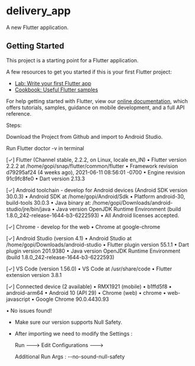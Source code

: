 
# delivery_app

A new Flutter application.

## Getting Started

This project is a starting point for a Flutter application.

A few resources to get you started if this is your first Flutter project:

- [Lab: Write your first Flutter app](https://flutter.dev/docs/get-started/codelab)
- [Cookbook: Useful Flutter samples](https://flutter.dev/docs/cookbook)

For help getting started with Flutter, view our
[online documentation](https://flutter.dev/docs), which offers tutorials,
samples, guidance on mobile development, and a full API reference.


Steps:

Download the Project from Github and import to Android Studio.

Run Flutter doctor -v in terminal

[✓] Flutter (Channel stable, 2.2.2, on Linux, locale en_IN)
    • Flutter version 2.2.2 at /home/gopi/snap/flutter/common/flutter
    • Framework revision d79295af24 (4 weeks ago), 2021-06-11 08:56:01 -0700
    • Engine revision 91c9fc8fe0
    • Dart version 2.13.3

[✓] Android toolchain - develop for Android devices (Android SDK version 30.0.3)
    • Android SDK at /home/gopi/Android/Sdk
    • Platform android-30, build-tools 30.0.3
    • Java binary at: /home/gopi/Downloads/android-studio/jre/bin/java
    • Java version OpenJDK Runtime Environment (build 1.8.0_242-release-1644-b3-6222593)
    • All Android licenses accepted.

[✓] Chrome - develop for the web
    • Chrome at google-chrome

[✓] Android Studio (version 4.1)
    • Android Studio at /home/gopi/Downloads/android-studio
    • Flutter plugin version 55.1.1
    • Dart plugin version 201.9380
    • Java version OpenJDK Runtime Environment (build 1.8.0_242-release-1644-b3-6222593)

[✓] VS Code (version 1.56.0)
    • VS Code at /usr/share/code
    • Flutter extension version 3.8.1

[✓] Connected device (2 available)
    • RMX1921 (mobile) • b1ffd5f8 • android-arm64  • Android 10 (API 29)
    • Chrome (web)     • chrome   • web-javascript • Google Chrome 90.0.4430.93

• No issues found!


- Make sure our version supports Null Safety.

- After importing we need to modify the Settings :

   Run  ---> Edit Configurations --->

     Additional Run Args : --no-sound-null-safety
